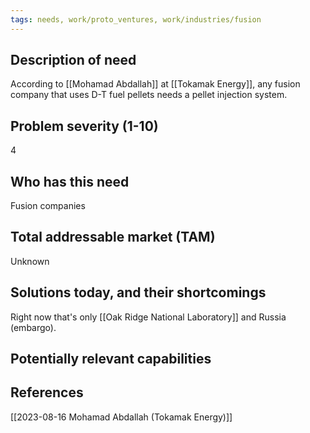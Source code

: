 ```yaml
---
tags: needs, work/proto_ventures, work/industries/fusion
---
```


## Description of need
According to [[Mohamad Abdallah]] at [[Tokamak Energy]], any fusion company that uses D-T fuel pellets needs a pellet injection system. 

## Problem severity (1-10)
4
## Who has this need
Fusion companies

## Total addressable market (TAM)
Unknown
## Solutions today, and their shortcomings
Right now that's only [[Oak Ridge National Laboratory]] and Russia (embargo).
## Potentially relevant capabilities

## References
[[2023-08-16 Mohamad Abdallah (Tokamak Energy)]]